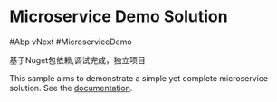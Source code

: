 # Microservice Demo Solution

#Abp vNext 
#MicroserviceDemo

基于Nuget包依赖,调试完成，独立项目

This sample aims to demonstrate a simple yet complete microservice solution. See the [documentation](https://abp.io/documents/abp/latest/Samples/Microservice-Demo).

